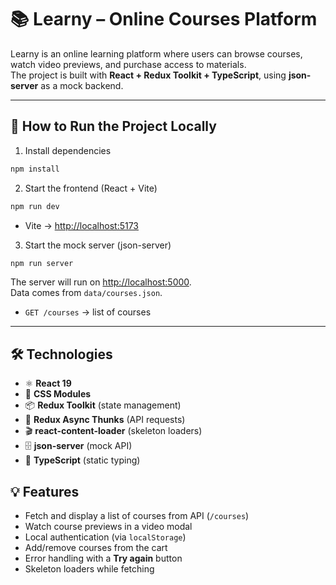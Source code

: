 # 📚 Learny – Online Courses Platform  

Learny is an online learning platform where users can browse courses, watch video previews, and purchase access to materials.  
The project is built with **React + Redux Toolkit + TypeScript**, using **json-server** as a mock backend.  

---

## 🚀 How to Run the Project Locally  

1. Install dependencies  
```bash
npm install
```
2. Start the frontend (React + Vite)
```bash
npm run dev
```

- Vite → [http://localhost:5173](http://localhost:5173)  

3. Start the mock server (json-server)  
```bash
npm run server
```

The server will run on [http://localhost:5000](http://localhost:5000).  
Data comes from `data/courses.json`.  
- `GET /courses` → list of courses  

---

## 🛠️ Technologies
- ⚛️ **React 19**  
- 🎨 **CSS Modules**  
- 📦 **Redux Toolkit** (state management)  
- 🔄 **Redux Async Thunks** (API requests)  
- 🎬 **react-content-loader** (skeleton loaders)  
- 🗄 **json-server** (mock API)  
- 🧩 **TypeScript** (static typing) 

## 💡 Features
- Fetch and display a list of courses from API (`/courses`)  
- Watch course previews in a video modal  
- Local authentication (via `localStorage`)  
- Add/remove courses from the cart  
- Error handling with a **Try again** button  
- Skeleton loaders while fetching
